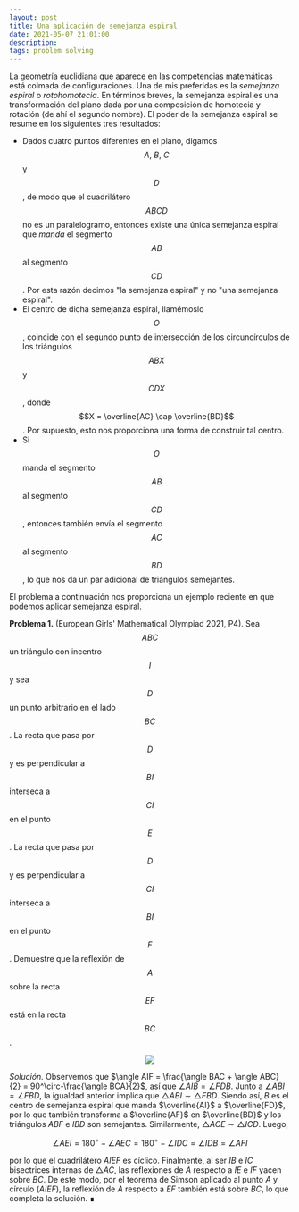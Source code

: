 ```yaml
---
layout: post
title: Una aplicación de semejanza espiral
date: 2021-05-07 21:01:00
description:
tags: problem solving
---
```


La geometría euclidiana que aparece en las competencias matemáticas está colmada de configuraciones. Una de mis preferidas es la *semejanza espiral* o *rotohomotecia*. En términos breves, la semejanza espiral es una transformación del plano dada por una composición de homotecia y rotación (de ahí el segundo nombre). El poder de la semejanza espiral se resume en los siguientes tres resultados:

- Dados cuatro puntos diferentes en el plano, digamos $$A,\ B,\ C$$ y $$D$$, de modo que el cuadrilátero $$ABCD$$ no es un paralelogramo, entonces existe una única semejanza espiral que *manda* el segmento $$AB$$ al segmento $$CD$$. Por esta razón decimos "la semejanza espiral" y no "una semejanza espiral".
- El centro de dicha semejanza espiral, llamémoslo $$O$$, coincide con el segundo punto de intersección de los circuncírculos de los triángulos $$ABX$$ y $$CDX$$, donde $$X = \overline{AC} \cap \overline{BD}$$. Por supuesto, esto nos proporciona una forma de construir tal centro.
- Si $$O$$ manda el segmento $$AB$$ al segmento $$CD$$, entonces también envía el segmento $$AC$$ al segmento $$BD$$, lo que nos da un par adicional de triángulos semejantes.

El problema a continuación nos proporciona un ejemplo reciente en que podemos aplicar semejanza espiral.

**Problema 1.** (European Girls' Mathematical Olympiad 2021, P4). Sea $$ABC$$ un triángulo con incentro $$I$$ y sea $$D$$ un punto arbitrario en el lado $$BC$$. La recta que pasa por $$D$$ y es perpendicular a $$BI$$ interseca a $$CI$$ en el punto $$E$$. La recta que pasa por $$D$$ y es perpendicular a $$CI$$ interseca a $$BI$$ en el punto $$F$$. Demuestre que la reflexión de $$A$$ sobre la recta $$EF$$ está en la recta $$BC$$.

<p align="center">
  <img src="https://raw.githubusercontent.com/jbacaob/jbacaob.github.io/master/assets/img/blog%201/F1.svg">
</p>

*Solución.* Observemos que $\angle AIF = \frac{\angle BAC + \angle ABC}{2} = 90^\circ-\frac{\angle BCA}{2}$, así que $\angle AIB = \angle FDB$. Junto a $\angle ABI = \angle FBD$, la igualdad anterior implica que $\bigtriangleup ABI \sim \bigtriangleup FBD$. Siendo así, $B$ es el centro de semejanza espiral que manda $\overline{AI}$ a $\overline{FD}$, por lo que también transforma a $\overline{AF}$ en $\overline{BD}$ y los triángulos $ABF$ e $IBD$ son semejantes. Similarmente, $\bigtriangleup ACE \sim \bigtriangleup ICD$. Luego,

$$\angle AEI =180^\circ - \angle AEC =180^\circ - \angle IDC = \angle IDB = \angle AFI \nonumber$$

por lo que el cuadrilátero $AIEF$ es cíclico. 
Finalmente, al ser $IB$ e $IC$ bisectrices internas de $\bigtriangleup AC$, las reflexiones de $A$ respecto a $IE$ e $IF$ yacen sobre $BC$. De este modo, por el teorema de Simson aplicado al punto $A$ y círculo $(AIEF)$, la reflexión de $A$ respecto a $EF$ también está sobre $BC$, lo que completa la solución. 	&#8718;
